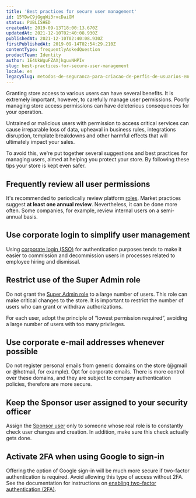 ```yaml
---
title: 'Best practices for secure user management'
id: 15YDwC9jGgqWi3rvcDaiGM
status: PUBLISHED
createdAt: 2019-09-13T18:00:13.670Z
updatedAt: 2021-12-10T02:40:08.930Z
publishedAt: 2021-12-10T02:40:08.930Z
firstPublishedAt: 2019-09-14T02:54:29.210Z
contentType: frequentlyAskedQuestion
productTeam: Identity
author: 1E4UkWguFZAXjkguvNHPIv
slug: best-practices-for-secure-user-management
locale: en
legacySlug: metodos-de-seguranca-para-criacao-de-perfis-de-usuarios-em-uma-loja
---
```


Granting store access to various users can have several benefits. It is extremely important, however, to carefully manage user permissions. Poorly managing store access permissions can have deleterious consequences for your operation.

Untrained or malicious users with permission to access critical services can cause irreparable loss of data, upheaval in business rules, integrations disruption, template breakdowns and other harmful effects that will ultimately impact your sales.

To avoid this, we're put together several suggestions and best practices for managing users, aimed at helping you protect your store. By following these tips your store is kept even safer.

## Frequently review all user permissions

It's recommended to periodically review platform [roles](https://help.vtex.com/en/tutorial/access-profiles--7HKK5Uau2H6wxE1rH5oRbc). Market practices suggest __at least one annual review__. Nevertheless, it can be done more often. Some companies, for example, review internal users on a semi-annual basis. 

## Use corporate login to simplify user management

Using [corporate login (SSO)](https://developers.vtex.com/docs/login-integration-guide) for authentication purposes tends to make it easier to commission and decommission users in processes related to employee hiring and dismissal.

## Restrict use of the Super Admin role

Do not grant the [Super Admin role](https://help.vtex.com/en/tutorial/access-profiles--7HKK5Uau2H6wxE1rH5oRbc#creating-an-access-profile) to a large number of users. This role can make critical changes to the store. It is important to restrict the number of users who can grant or withdraw authorizations. 

For each user, adopt the principle of “lowest permission required”, avoiding a large number of users with too many privileges.

## Use corporate e-mail addresses whenever possible

Do not register personal emails from generic domains on the store (@gmail or @hotmail, for example). Opt for corporate emails. There is more control over these domains, and they are subject to company authentication policies, therefore are more secure.

## Keep the Sponsor user assigned to your security officer

Assign the [Sponsor user](https://help.vtex.com/en/tutorial/what-is-the-master-user--3oPr7YuIkEYqUGmEqIMSEy) only to someone whose real role is to constantly check user changes and creation. In addition,  make sure this check actually gets done.

## Activate 2FA when using Google to sign-in

Offering the option of Google sign-in will be much more secure if two-factor authentication is required. Avoid allowing this type of access without 2FA. See the documentation for instructions on [enabling two-factor authentication (2FA)](https://help.vtex.com/en/tracks/accounts-and-permissions--5PxyAgZrtiYlaYZBTlhJ2A/1ccQYubR9DvRJ08RgO8JW8).

